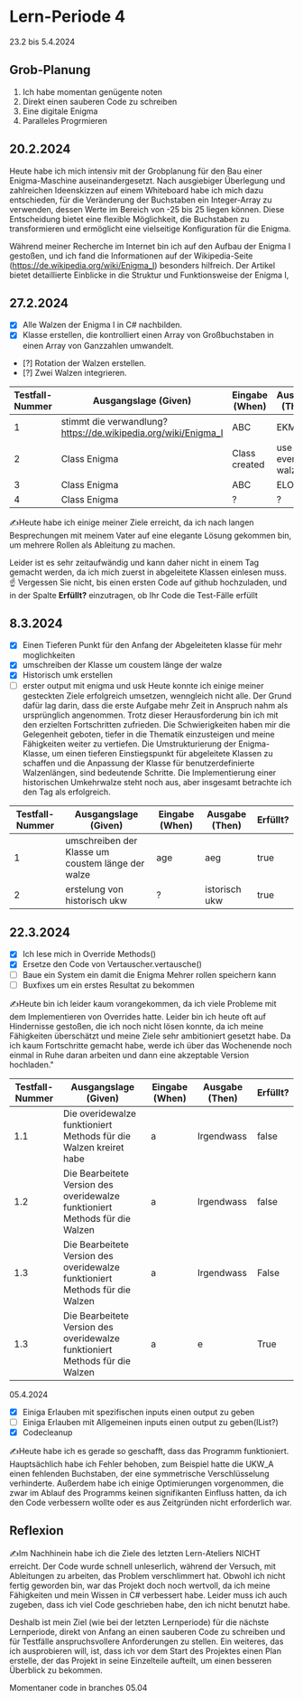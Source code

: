 # Lern-Periode 4

23.2 bis 5.4.2024

## Grob-Planung

1. Ich habe momentan genügente noten
2. Direkt einen sauberen Code zu schreiben
3. Eine digitale Enigma
4. Paralleles Progrmieren 

## 20.2.2024


Heute habe ich mich intensiv mit der Grobplanung für den Bau einer Enigma-Maschine auseinandergesetzt. Nach ausgiebiger Überlegung und zahlreichen Ideenskizzen auf einem Whiteboard habe ich mich dazu entschieden, für die Veränderung der Buchstaben ein Integer-Array zu verwenden, dessen Werte im Bereich von -25 bis 25 liegen können. Diese Entscheidung bietet eine flexible Möglichkeit, die Buchstaben zu transformieren und ermöglicht eine vielseitige Konfiguration für die Enigma.

Während meiner Recherche im Internet bin ich auf den Aufbau der Enigma I gestoßen, und ich fand die Informationen auf der Wikipedia-Seite (https://de.wikipedia.org/wiki/Enigma_I) besonders hilfreich. Der Artikel bietet detaillierte Einblicke in die Struktur und Funktionsweise der Enigma I, 
## 27.2.2024

- [x] Alle Walzen der Enigma I in C# nachbilden.
- [x] Klasse erstellen, die kontrolliert einen Array von Großbuchstaben in einen Array von Ganzzahlen umwandelt.
- [?] Rotation der Walzen erstellen.
- [?] Zwei Walzen integrieren.

| Testfall-Nummer | Ausgangslage (Given) | Eingabe (When) | Ausgabe (Then) | Erfüllt? |
| --------------- | -------------------- | -------------- | -------------- | -------- |
| 1               |   stimmt die verwandlung?   https://de.wikipedia.org/wiki/Enigma_I|     ABC           | EKM         |    true   |
| 2              |     Class      Enigma           |   Class created             |      use every walze          |     ?    |
| 3            |        Class Enigma              |           ABC     |       ELO         |    ?     |
| 4               |        Class Enigma              |       ?         |       ?         |     ?    |

✍️Heute habe ich einige meiner Ziele erreicht, da ich nach langen Besprechungen mit meinem Vater auf eine elegante Lösung gekommen bin, um mehrere Rollen als Ableitung zu machen.

Leider ist es sehr zeitaufwändig und kann daher nicht in einem Tag gemacht werden, da ich mich zuerst in abgeleitete Klassen einlesen muss.
☝️ Vergessen Sie nicht, bis einen ersten Code auf github hochzuladen, und in der Spalte **Erfüllt?** einzutragen, ob Ihr Code die Test-Fälle erfüllt

## 8.3.2024

- [x] Einen Tieferen Punkt für den Anfang der Abgeleiteten klasse für mehr moglichkeiten
- [x] umschreiben der Klasse um coustem länge der walze
- [x] Historisch umk erstellen
- [ ] erster output mit enigma und usk
Heute konnte ich einige meiner gesteckten Ziele erfolgreich umsetzen, wenngleich nicht alle. Der Grund dafür lag darin, dass die erste Aufgabe mehr Zeit in Anspruch nahm als ursprünglich angenommen. Trotz dieser Herausforderung bin ich mit den erzielten Fortschritten zufrieden. Die Schwierigkeiten haben mir die Gelegenheit geboten, tiefer in die Thematik einzusteigen und meine Fähigkeiten weiter zu vertiefen. Die Umstrukturierung der Enigma-Klasse, um einen tieferen Einstiegspunkt für abgeleitete Klassen zu schaffen und die Anpassung der Klasse für benutzerdefinierte Walzenlängen, sind bedeutende Schritte. Die Implementierung einer historischen Umkehrwalze steht noch aus, aber insgesamt betrachte ich den Tag als erfolgreich.

| Testfall-Nummer | Ausgangslage (Given) | Eingabe (When) | Ausgabe (Then) | Erfüllt? |
| --------------- | -------------------- | -------------- | -------------- | -------- |
| 1               | umschreiben der Klasse um coustem länge der walze  |        age        |     aeg     |   true    |
| 2               |  erstelung von historisch ukw |    ?            |      istorisch ukw    |   true    |

 ## 22.3.2024
- [x] Ich lese mich in Override Methods()
- [x] Ersetze den Code von Vertauscher.vertausche()
- [ ] Baue ein System ein damit die Enigma Mehrer rollen speichern kann
- [ ] Buxfixes um ein erstes Resultat zu bekommen

✍️Heute bin ich leider kaum vorangekommen, da ich viele Probleme mit dem Implementieren von Overrides hatte. Leider bin ich heute oft auf Hindernisse gestoßen, die ich noch nicht lösen konnte, da ich meine Fähigkeiten überschätzt und meine Ziele sehr ambitioniert gesetzt habe. Da ich kaum Fortschritte gemacht habe, werde ich über das Wochenende noch einmal in Ruhe daran arbeiten und dann eine akzeptable Version hochladen."

| Testfall-Nummer | Ausgangslage (Given) | Eingabe (When) | Ausgabe (Then) | Erfüllt? |
| --------------- | -------------------- | -------------- | -------------- | -------- |
| 1.1              | Die overidewalze funktioniert Methods für die Walzen kreiret habe   |        a        |     Irgendwass     |   false    |
| 1.2               | Die Bearbeitete Version  des overidewalze funktioniert Methods für die Walzen  |        a        |     Irgendwass     |   false    |
| 1.3               | Die Bearbeitete Version  des overidewalze funktioniert Methods für die Walzen  |        a        |     Irgendwass     |   False    |
| 1.3               | Die Bearbeitete Version  des overidewalze funktioniert Methods für die Walzen  |        a        |     e     |   True    |

05.4.2024
- [x] Einiga Erlauben mit spezifischen inputs einen output zu geben
- [ ] Einiga Erlauben mit Allgemeinen inputs einen output zu geben(IList?)
- [x] Codecleanup

✍️Heute habe ich es gerade so geschafft, dass das Programm funktioniert. Hauptsächlich habe ich Fehler behoben, zum Beispiel hatte die UKW_A einen fehlenden Buchstaben, der eine symmetrische Verschlüsselung verhinderte. Außerdem habe ich einige Optimierungen vorgenommen, die zwar im Ablauf des Programms keinen signifikanten Einfluss hatten, da ich den Code verbessern wollte oder es aus Zeitgründen nicht erforderlich war.

## Reflexion
✍️Im Nachhinein habe ich die Ziele des letzten Lern-Ateliers NICHT erreicht. Der Code wurde schnell unleserlich, während der Versuch, mit Ableitungen zu arbeiten, das Problem verschlimmert hat. Obwohl ich nicht fertig geworden bin, war das Projekt doch noch wertvoll, da ich meine Fähigkeiten und mein Wissen in C# verbessert habe. Leider muss ich auch zugeben, dass ich viel Code geschrieben habe, den ich nicht benutzt habe.

Deshalb ist mein Ziel (wie bei der letzten Lernperiode) für die nächste Lernperiode, direkt von Anfang an einen sauberen Code zu schreiben und für Testfälle anspruchsvollere Anforderungen zu stellen. Ein weiteres, das ich ausprobieren will, ist, dass ich vor dem Start des Projektes einen Plan erstelle, der das Projekt in seine Einzelteile aufteilt, um einen besseren Überblick zu bekommen.

Momentaner code in branches 05.04
